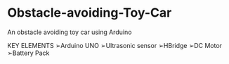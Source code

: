 # Obstacle-avoiding-Toy-Car
An obstacle avoiding toy car using Arduino 

KEY ELEMENTS
➢Arduino UNO
➢Ultrasonic sensor
➢HBridge
➢DC Motor
➢Battery Pack
